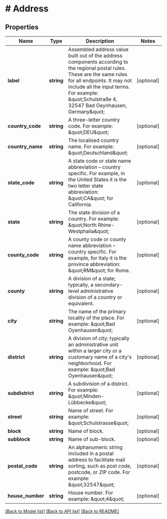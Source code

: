 # # Address

## Properties

Name | Type | Description | Notes
------------ | ------------- | ------------- | -------------
**label** | **string** | Assembled address value built out of the address components according to the regional postal rules. These are the same rules for all endpoints. It may not include all the input terms. For example: \&quot;Schulstraße 4, 32547 Bad Oeynhausen, Germany\&quot; | [optional]
**country_code** | **string** | A three-letter country code. For example: \&quot;DEU\&quot; | [optional]
**country_name** | **string** | The localised country name. For example: \&quot;Deutschland\&quot; | [optional]
**state_code** | **string** | A state code or state name abbreviation – country specific. For example, in the United States it is the two letter state abbreviation: \&quot;CA\&quot; for California. | [optional]
**state** | **string** | The state division of a country. For example: \&quot;North Rhine-Westphalia\&quot; | [optional]
**county_code** | **string** | A county code or county name abbreviation – country specific. For example, for Italy it is the province abbreviation: \&quot;RM\&quot; for Rome. | [optional]
**county** | **string** | A division of a state; typically, a secondary-level administrative division of a country or equivalent. | [optional]
**city** | **string** | The name of the primary locality of the place. For example: \&quot;Bad Oyenhausen\&quot; | [optional]
**district** | **string** | A division of city; typically an administrative unit within a larger city or a customary name of a city&#39;s neighborhood. For example: \&quot;Bad Oyenhausen\&quot; | [optional]
**subdistrict** | **string** | A subdivision of a district. For example: \&quot;Minden-Lübbecke\&quot; | [optional]
**street** | **string** | Name of street. For example: \&quot;Schulstrasse\&quot; | [optional]
**block** | **string** | Name of block. | [optional]
**subblock** | **string** | Name of sub-block. | [optional]
**postal_code** | **string** | An alphanumeric string included in a postal address to facilitate mail sorting, such as post code, postcode, or ZIP code. For example: \&quot;32547\&quot; | [optional]
**house_number** | **string** | House number. For example: \&quot;4\&quot; | [optional]

[[Back to Model list]](../../README.md#models) [[Back to API list]](../../README.md#endpoints) [[Back to README]](../../README.md)
